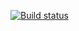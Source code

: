 [![Build status](https://ci.appveyor.com/api/projects/status/jtvr5ymlop38k90c/branch/master?svg=true)](https://ci.appveyor.com/project/YurtaevaSofia/netology-aqa-6-1/branch/master)
